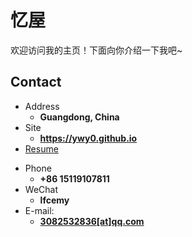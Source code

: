 # 忆屋

欢迎访问我的主页！下面向你介绍一下我吧\~

<!-- .slide -->

## Contact

- Address
  - **Guangdong, China**
- Site
  - **<https://ywy0.github.io>**
- [Resume](https://resume.wu-kan.cn/index.pdf)

<!-- .slide vertical=true -->

- Phone
  - **+86 15119107811**
- WeChat
  - **lfcemy**
- E-mail:
  - **[3082532836[at]qq.com](mailto:3082532836@qq.com)**

<!-- .slide -->